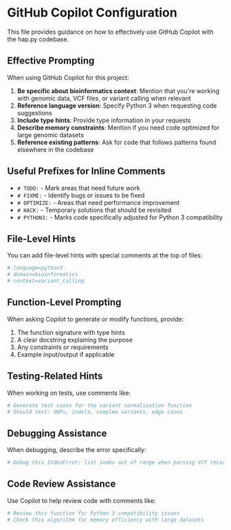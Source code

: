 # GitHub Copilot Configuration

This file provides guidance on how to effectively use GitHub Copilot with the hap.py codebase.

## Effective Prompting

When using GitHub Copilot for this project:

1. **Be specific about bioinformatics context**: Mention that you're working with genomic data, VCF files, or variant calling when relevant
2. **Reference language version**: Specify Python 3 when requesting code suggestions
3. **Include type hints**: Provide type information in your requests
4. **Describe memory constraints**: Mention if you need code optimized for large genomic datasets
5. **Reference existing patterns**: Ask for code that follows patterns found elsewhere in the codebase

## Useful Prefixes for Inline Comments

- `# TODO:` - Mark areas that need future work
- `# FIXME:` - Identify bugs or issues to be fixed
- `# OPTIMIZE:` - Areas that need performance improvement
- `# HACK:` - Temporary solutions that should be revisited
- `# PYTHON3:` - Marks code specifically adjusted for Python 3 compatibility

## File-Level Hints

You can add file-level hints with special comments at the top of files:

```python
# language=python3
# domain=bioinformatics
# context=variant_calling
```

## Function-Level Prompting

When asking Copilot to generate or modify functions, provide:

1. The function signature with type hints
2. A clear docstring explaining the purpose
3. Any constraints or requirements
4. Example input/output if applicable

## Testing-Related Hints

When working on tests, use comments like:

```python
# Generate test cases for the variant normalization function
# Should test: SNPs, indels, complex variants, edge cases
```

## Debugging Assistance

When debugging, describe the error specifically:

```python
# Debug this IndexError: list index out of range when parsing VCF records
```

## Code Review Assistance

Use Copilot to help review code with comments like:

```python
# Review this function for Python 3 compatibility issues
# Check this algorithm for memory efficiency with large datasets
```
